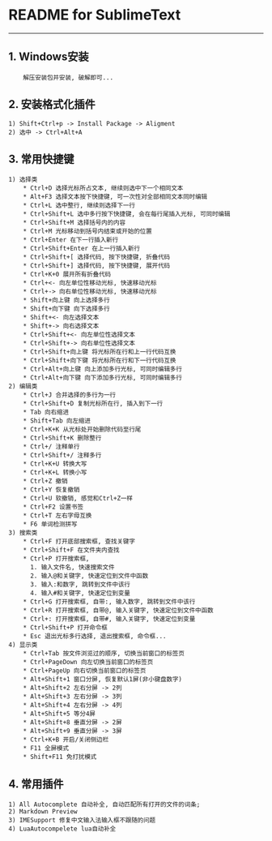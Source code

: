 # **README for SublimeText**
***


## **1. Windows安装**
		解压安装包并安装, 破解即可...


## **2. 安装格式化插件**
    1) Shift+Ctrl+p -> Install Package -> Aligment
    2) 选中 -> Ctrl+Alt+A


## **3. 常用快捷键**
    1) 选择类
        * Ctrl+D 选择光标所占文本, 继续则选中下一个相同文本
        * Alt+F3 选择文本按下快捷键, 可一次性对全部相同文本同时编辑
        * Ctrl+L 选中整行, 继续则选择下一行
        * Ctrl+Shift+L 选中多行按下快捷键, 会在每行尾插入光标, 可同时编辑
        * Ctrl+Shift+M 选择括号内的内容
        * Ctrl+M 光标移动到括号内结束或开始的位置
        * Ctrl+Enter 在下一行插入新行
        * Ctrl+Shift+Enter 在上一行插入新行
        * Ctrl+Shift+[ 选择代码, 按下快捷键, 折叠代码
        * Ctrl+Shift+] 选择代码, 按下快捷键, 展开代码
        * Ctrl+K+0 展开所有折叠代码
        * Ctrl+<- 向左单位性移动光标, 快速移动光标
        * Ctrl+-> 向右单位性移动光标, 快速移动光标
        * Shift+向上键 向上选择多行
        * Shift+向下键 向下选择多行
        * Shift+<- 向左选择文本
        * Shift+-> 向右选择文本
        * Ctrl+Shift+<- 向左单位性选择文本
        * Ctrl+Shift+-> 向右单位性选择文本
        * Ctrl+Shift+向上键 将光标所在行和上一行代码互换
        * Ctrl+Shift+向下键 将光标所在行和下一行代码互换
        * Ctrl+Alt+向上键 向上添加多行光标, 可同时编辑多行
        * Ctrl+Alt+向下键 向下添加多行光标, 可同时编辑多行
    2) 编辑类
        * Ctrl+J 合并选择的多行为一行
        * Ctrl+Shift+D 复制光标所在行, 插入到下一行
        * Tab 向右缩进
        * Shift+Tab 向左缩进
        * Ctrl+K+K 从光标处开始删除代码至行尾
        * Ctrl+Shift+K 删除整行
        * Ctrl+/ 注释单行
        * Ctrl+Shift+/ 注释多行
        * Ctrl+K+U 转换大写
        * Ctrl+K+L 转换小写
        * Ctrl+Z 撤销
        * Ctrl+Y 恢复撤销
        * Ctrl+U 软撤销, 感觉和Ctrl+Z一样
        * Ctrl+F2 设置书签
        * Ctrl+T 左右字母互换
        * F6 单词检测拼写
    3) 搜索类
        * Ctrl+F 打开底部搜索框, 查找关键字
        * Ctrl+Shift+F 在文件夹内查找
        * Ctrl+P 打开搜索框, 
          1. 输入文件名, 快速搜索文件
          2. 输入@和关键字, 快速定位到文件中函数
          3. 输入:和数字, 跳转到文件中该行
          4. 输入#和关键字, 快速定位到变量
        * Ctrl+G 打开搜索框, 自带:, 输入数字, 跳转到文件中该行
        * Ctrl+R 打开搜索框, 自带@, 输入关键字, 快速定位到文件中函数
        * Ctrl+: 打开搜索框, 自带#, 输入关键字, 快速定位到变量
        * Ctrl+Shift+P 打开命令框
        * Esc 退出光标多行选择, 退出搜索框, 命令框...
    4) 显示类
        * Ctrl+Tab 按文件浏览过的顺序, 切换当前窗口的标签页
        * Ctrl+PageDown 向左切换当前窗口的标签页
        * Ctrl+PageUp 向右切换当前窗口的标签页
        * Alt+Shift+1 窗口分屏, 恢复默认1屏(非小键盘数字)
        * Alt+Shift+2 左右分屏 -> 2列
        * Alt+Shift+3 左右分屏 -> 3列
        * Alt+Shift+4 左右分屏 -> 4列
        * Alt+Shift+5 等分4屏
        * Alt+Shift+8 垂直分屏 -> 2屏
        * Alt+Shift+9 垂直分屏 -> 3屏
        * Ctrl+K+B 开启/关闭侧边栏
        * F11 全屏模式
        * Shift+F11 免打扰模式


## **4. 常用插件**
    1) All Autocomplete 自动补全, 自动匹配所有打开的文件的词条;
    2) Markdown Preview
    3) IMESupport 修复中文输入法输入框不跟随的问题
    4) LuaAutocompelete lua自动补全
